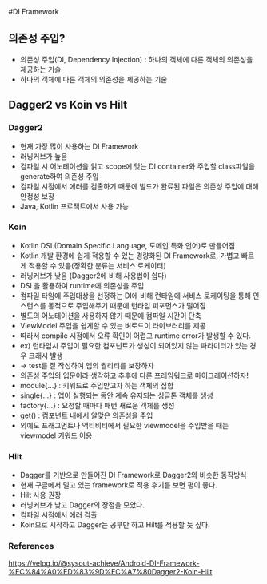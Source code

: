 #DI Framework
## 의존성 주입?
- 의존성 주입(DI, Dependency Injection) : 하나의 객체에 다른 객체의 의존성을 제공하는 기술
- 하나의 객체에 다른 객체의 의존성을 제공하는 기술
## Dagger2 vs Koin vs Hilt
### Dagger2
- 현재 가장 많이 사용하는 DI Framework
- 러닝커브가 높음
- 컴파일 시 어노테이션을 읽고 scope에 맞는 DI container와 주입할 class파일을 generate하여 의존성 주입
- 컴파일 시점에서 에러를 검출하기 때문에 빌드가 완료된 파일은 의존성 주입에 대해 안정성 보장
- Java, Kotlin 프로젝트에서 사용 가능

### Koin
- Kotlin DSL(Domain Specific Language, 도메인 특화 언어)로 만들어짐
- Kotlin 개발 환경에 쉽게 적용할 수 있는 경량화된 DI Framework로, 가볍고 빠르게 적용할 수 있음(정확한 분류는 서비스 로케이터)
- 러닝커브가 낮음 (Dagger2에 비해 사용법이 쉽다)
- DSL을 활용하여 runtime에 의존성을 주입
- 컴파일 타임에 주입대상을 선정하는 DI에 비해 런타임에 서비스 로케이팅을 통해 인스턴스를 동적으로 주입해주기 때문에 런타임 퍼포먼스가 떨어짐
- 별도의 어노테이션을 사용하지 않기 때문에 컴파일 시간이 단축
- ViewModel 주입을 쉽게할 수 있는 벼로드이 라이브러리를 제공
- 따라서 compile 시점에서 오류 확인이 어렵고 runtime error가 발생할 수 있다.
- ex) 런타임시 주입이 필요한 컴포넌트가 생성이 되어있지 않는 파라미터가 있는 경우 크래시 발생
- -> test를 잘 작성하여 앱의 퀄리티를 보장하자
- 의존성 주입의 입문이라 생각하고 추후에 다른 프레임워크로 마이그레이션하자!
- module{...} : 키워드로 주입받고자 하는 객체의 집합
- single{...} : 앱이 실행되는 동안 계속 유지되는 싱글톤 객체를 생성
- factory{...} : 요청할 때마다 매번 새로운 객체를 생성
- get() : 컴포넌트 내에서 알맞은 의존성을 주입
- 외에도 프래그먼트나 액티비티에서 필요한 viewmodel을 주입받을 때는 viewmodel 키워드 이용


### Hilt
- Dagger를 기반으로 만들어진 DI Framework로 Dagger2와 비슷한 동작방식
- 현재 구글에서 밀고 있는 framework로 적용 후기를 보면 평이 좋다.
- Hilt 사용 권장
- 러닝커브가 낮고 Dagger의 장점을 모았다.
- 컴파일 시점에서 에러 검출
- Koin으로 시작하고 Dagger는 공부만 하고 Hilt를 적용할 듯 싶다.



### References 
https://velog.io/@sysout-achieve/Android-DI-Framework-%EC%84%A0%ED%83%9D%EC%A7%80Dagger2-Koin-Hilt

